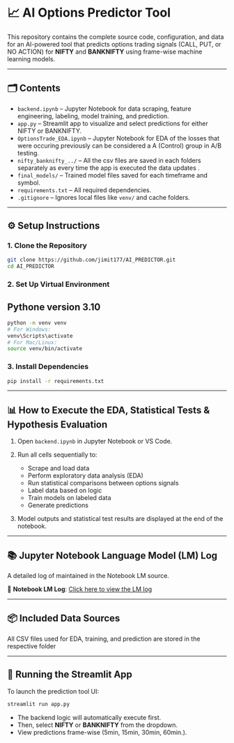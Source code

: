# 📈 AI Options Predictor Tool

This repository contains the complete source code, configuration, and data for an AI-powered tool that predicts options trading signals (CALL, PUT, or NO ACTION) for **NIFTY** and **BANKNIFTY** using frame-wise machine learning models.

---

## 🗂️ Contents

- `backend.ipynb` – Jupyter Notebook for data scraping, feature engineering, labeling, model training, and prediction.
- `app.py` – Streamlit app to visualize and select predictions for either NIFTY or BANKNIFTY.
- `OptionsTrade_EDA.ipynb` – Jupyter Notebook for EDA of the losses that were occuring previously can be considered a A (Control) group in A/B testing.
- `nifty_banknifty_../` – All the csv files are saved in each folders separately as every time the app is executed the data updates .
- `final_models/` – Trained model files saved for each timeframe and symbol.
- `requirements.txt` – All required dependencies.
- `.gitignore` – Ignores local files like `venv/` and cache folders.

---

## ⚙️ Setup Instructions

### 1. Clone the Repository

```bash
git clone https://github.com/jimit177/AI_PREDICTOR.git
cd AI_PREDICTOR
```

### 2. Set Up Virtual Environment
## Pythone version 3.10
```bash
python -m venv venv
# For Windows:
venv\Scripts\activate
# For Mac/Linux:
source venv/bin/activate
```

### 3. Install Dependencies

```bash
pip install -r requirements.txt
```

---

## 📊 How to Execute the EDA, Statistical Tests & Hypothesis Evaluation

1. Open `backend.ipynb` in Jupyter Notebook or VS Code.
2. Run all cells sequentially to:
   - Scrape and load data
   - Perform exploratory data analysis (EDA)
   - Run statistical comparisons between options signals
   - Label data based on logic
   - Train models on labeled data
   - Generate predictions

3. Model outputs and statistical test results are displayed at the end of the notebook.

---

## 📚 Jupyter Notebook Language Model (LM) Log

A detailed log of maintained in the Notebook LM source.

🔗 **Notebook LM Log**: [Click here to view the LM log](https://notebooklm.google.com/notebook/9f33373d-66f7-48b1-9c21-56bd24cd8bff?_gl=1*ds9k0u*_up*MQ..*_ga*MTI5NTUyODE1OC4xNzUzMDY3NDMx*_ga_W0LDH41ZCB*czE3NTMwNjc0MzAkbzEkZzAkdDE3NTMwNjc0MzAkajYwJGwwJGgw)

---

## 📦 Included Data Sources

All CSV files used for EDA, training, and prediction are stored in the respective folder 

---

## 🚀 Running the Streamlit App

To launch the prediction tool UI:

```bash
streamlit run app.py
```

- The backend logic will automatically execute first.
- Then, select **NIFTY** or **BANKNIFTY** from the dropdown.
- View predictions frame-wise (5min, 15min, 30min, 60min.).


